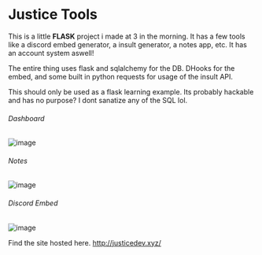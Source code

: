 # Justice Tools
This is a little **FLASK** project i made at 3 in the morning. 
It has a few tools like a discord embed generator, a insult
generator, a notes app, etc. It has an account system aswell!

The entire thing uses flask and sqlalchemy for the DB.
DHooks for the embed, and some built in python requests for usage of the
insult API.

This should only be used as a flask learning example. Its probably hackable
and has no purpose? I dont sanatize any of the SQL lol.

###### Dashboard
![image](https://user-images.githubusercontent.com/65798268/159150771-d6d055a6-e267-4da8-a959-7864405c3297.png)

###### Notes
![image](https://user-images.githubusercontent.com/65798268/159150791-a3a07c97-dfc7-4ab2-85f4-6150ee755e0c.png)

###### Discord Embed
![image](https://user-images.githubusercontent.com/65798268/159150788-8f30d21b-a3bb-40ae-bcd7-daaa9040d0dc.png)

Find the site hosted here.
http://justicedev.xyz/
